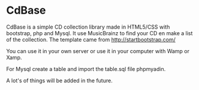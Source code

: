 # CdBase
CdBase is a simple CD collection library made in HTML5/CSS with bootstrap, php and Mysql.
It use MusicBrainz to find your CD en make a list of the collection.
The template came from http://startbootstrap.com/

You can use it in your own server or use it in your computer with Wamp or Xamp.

For Mysql create a table and import the table.sql file phpmyadin.

A lot's of things will be added in the future.



